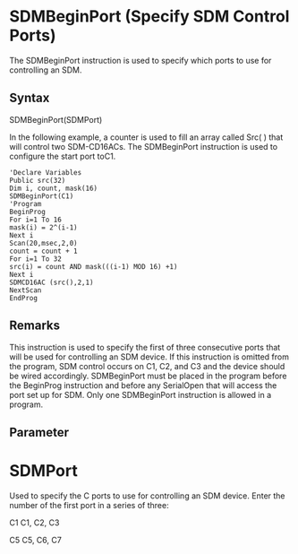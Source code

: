 # SDMBeginPort (Specify SDM Control Ports)

The SDMBeginPort instruction is used to specify which ports to use for controlling an SDM.

## Syntax

SDMBeginPort(SDMPort)

In the following example, a counter is used to fill an array called Src( ) that will control two SDM-CD16ACs. The SDMBeginPort instruction is used to configure the start port toC1.

```
'Declare Variables
Public src(32)
Dim i, count, mask(16)
SDMBeginPort(C1)
'Program
BeginProg
For i=1 To 16
mask(i) = 2^(i-1)
Next i
Scan(20,msec,2,0)
count = count + 1
For i=1 To 32
src(i) = count AND mask(((i-1) MOD 16) +1)
Next i
SDMCD16AC (src(),2,1)
NextScan
EndProg
```

## Remarks

This instruction is used to specify the first of three consecutive ports that will be used for controlling an SDM device. If this instruction is omitted from the program, SDM control occurs on C1, C2, and C3 and the device should be wired accordingly. SDMBeginPort must be placed in the program before the BeginProg instruction and before any SerialOpen that will access the port set up for SDM. Only one SDMBeginPort instruction is allowed in a program.

## Parameter

# SDMPort

Used to specify the C ports to use for controlling an SDM device. Enter the number of the first port in a series of three:

C1 C1, C2, C3

C5 C5, C6, C7
